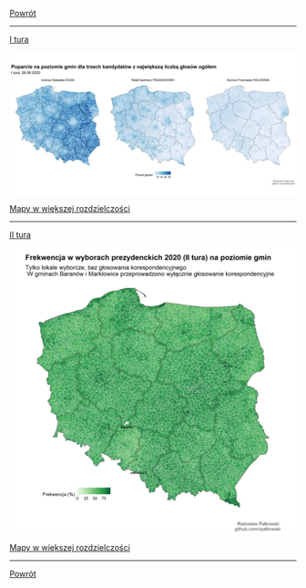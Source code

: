 [Powrót](/index)

------------------------------------------------------------------------

[I tura](/I_tura)

<img src="plots/poparcie_proc_top3-1.png" style="display: block; margin: auto;" />

[Mapy w większej rozdzielczości](https://github.com/rpalkowski/wybory-2020/tree/master/I_tura)

------------------------------------------------------------------------

[II tura](/II_tura)

<img src="plots/frekwencja_mapa_II_tura-1.png" style="display: block; margin: auto;" />

[Mapy w większej rozdzielczości](https://github.com/rpalkowski/wybory-2020/tree/master/II_tura)

------------------------------------------------------------------------






[Powrót](./)